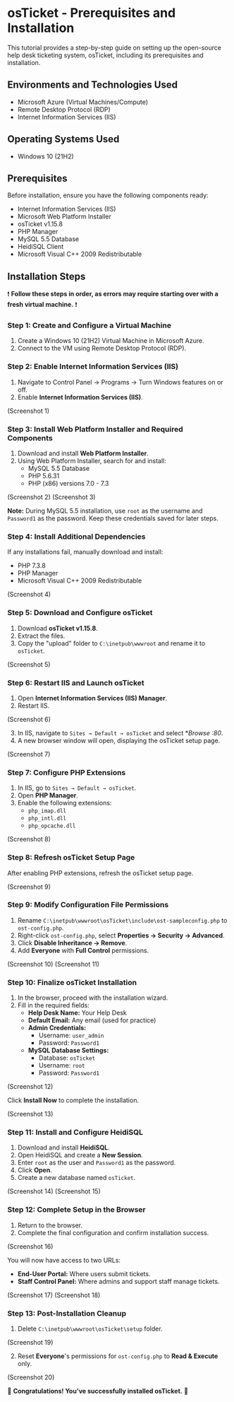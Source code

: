 # osTicket - Prerequisites and Installation

This tutorial provides a step-by-step guide on setting up the open-source help desk ticketing system, osTicket, including its prerequisites and installation.

## Environments and Technologies Used

- Microsoft Azure (Virtual Machines/Compute)
- Remote Desktop Protocol (RDP)
- Internet Information Services (IIS)

## Operating Systems Used

- Windows 10 (21H2)

## Prerequisites

Before installation, ensure you have the following components ready:

- Internet Information Services (IIS)
- Microsoft Web Platform Installer
- osTicket v1.15.8
- PHP Manager
- MySQL 5.5 Database
- HeidiSQL Client
- Microsoft Visual C++ 2009 Redistributable

## Installation Steps

:exclamation: **Follow these steps in order, as errors may require starting over with a fresh virtual machine.** :exclamation:

### Step 1: Create and Configure a Virtual Machine

1. Create a Windows 10 (21H2) Virtual Machine in Microsoft Azure.
2. Connect to the VM using Remote Desktop Protocol (RDP).

### Step 2: Enable Internet Information Services (IIS)

1. Navigate to Control Panel → Programs → Turn Windows features on or off.
2. Enable **Internet Information Services (IIS)**.

(Screenshot 1)

### Step 3: Install Web Platform Installer and Required Components

1. Download and install **Web Platform Installer**.
2. Using Web Platform Installer, search for and install:
   - MySQL 5.5 Database
   - PHP 5.6.31
   - PHP (x86) versions 7.0 - 7.3

(Screenshot 2)
(Screenshot 3)

**Note:** During MySQL 5.5 installation, use `root` as the username and `Password1` as the password. Keep these credentials saved for later steps.

### Step 4: Install Additional Dependencies

If any installations fail, manually download and install:

- PHP 7.3.8
- PHP Manager
- Microsoft Visual C++ 2009 Redistributable

(Screenshot 4)

### Step 5: Download and Configure osTicket

1. Download **osTicket v1.15.8**.
2. Extract the files.
3. Copy the "upload" folder to `C:\inetpub\wwwroot` and rename it to `osTicket`.

(Screenshot 5)

### Step 6: Restart IIS and Launch osTicket

1. Open **Internet Information Services (IIS) Manager**.
2. Restart IIS.

(Screenshot 6)

3. In IIS, navigate to `Sites → Default → osTicket` and select **Browse *:80**.
4. A new browser window will open, displaying the osTicket setup page.

(Screenshot 7)

### Step 7: Configure PHP Extensions

1. In IIS, go to `Sites → Default → osTicket`.
2. Open **PHP Manager**.
3. Enable the following extensions:
   - `php_imap.dll`
   - `php_intl.dll`
   - `php_opcache.dll`

(Screenshot 8)

### Step 8: Refresh osTicket Setup Page

After enabling PHP extensions, refresh the osTicket setup page.

(Screenshot 9)

### Step 9: Modify Configuration File Permissions

1. Rename `C:\inetpub\wwwroot\osTicket\include\ost-sampleconfig.php` to `ost-config.php`.
2. Right-click `ost-config.php`, select **Properties → Security → Advanced**.
3. Click **Disable Inheritance → Remove**.
4. Add **Everyone** with **Full Control** permissions.

(Screenshot 10)
(Screenshot 11)

### Step 10: Finalize osTicket Installation

1. In the browser, proceed with the installation wizard.
2. Fill in the required fields:
   - **Help Desk Name:** Your Help Desk
   - **Default Email:** Any email (used for practice)
   - **Admin Credentials:**
     - Username: `user_admin`
     - Password: `Password1`
   - **MySQL Database Settings:**
     - Database: `osTicket`
     - Username: `root`
     - Password: `Password1`

(Screenshot 12)

Click **Install Now** to complete the installation.

(Screenshot 13)

### Step 11: Install and Configure HeidiSQL

1. Download and install **HeidiSQL**.
2. Open HeidiSQL and create a **New Session**.
3. Enter `root` as the user and `Password1` as the password.
4. Click **Open**.
5. Create a new database named `osTicket`.

(Screenshot 14)
(Screenshot 15)

### Step 12: Complete Setup in the Browser

1. Return to the browser.
2. Complete the final configuration and confirm installation success.

(Screenshot 16)

You will now have access to two URLs:

- **End-User Portal:** Where users submit tickets.
- **Staff Control Panel:** Where admins and support staff manage tickets.

(Screenshot 17)
(Screenshot 18)

### Step 13: Post-Installation Cleanup

1. Delete `C:\inetpub\wwwroot\osTicket\setup` folder.

(Screenshot 19)

2. Reset **Everyone**'s permissions for `ost-config.php` to **Read & Execute** only.

(Screenshot 20)

:tada: **Congratulations! You've successfully installed osTicket.** 🎉
